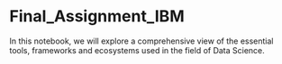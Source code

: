 # Final_Assignment_IBM
In this notebook, we will explore a comprehensive view of the essential tools, frameworks and ecosystems used in the field of Data Science.
